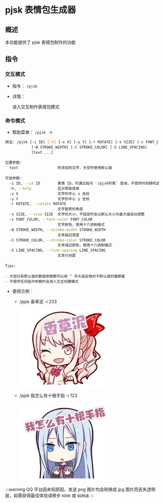 # pjsk 表情包生成器

## 概述

本功能提供了 pjsk 表情包制作的功能

## 指令

### 交互模式

- 指令： `/pjsk`

- 详情：

  进入交互制作表情包模式

### 命令模式

- 帮助菜单： `/pjsk -h`

```bash
用法: /pjsk [-i ID] [-h] [-x X] [-y Y] [-r ROTATE] [-s SIZE] [-c FONT_COLOR]
            [-W STROKE_WIDTH] [-C STROKE_COLOR] [-S LINE_SPACING]
            [text ...]

位置参数:
  text                  所添加的文字，为空时使用默认值

可选参数:
  -i ID, --id ID        表情 ID，可通过指令 `/pjsk列表` 查询，不提供时则随机选择
  -h, --help            显示帮助菜单
  -x X                  文字的中心 x 坐标
  -y Y                  文字的中心 y 坐标
  -r ROTATE, --rotate ROTATE
                        文字旋转的角度
  -s SIZE, --size SIZE  文字的大小，不指定时会以默认大小为最大值自动调整
  -c FONT_COLOR, --font-color FONT_COLOR
                        文字颜色，使用十六进制格式
  -W STROKE_WIDTH, --stroke-width STROKE_WIDTH
                        文本描边宽度
  -C STROKE_COLOR, --stroke-color STROKE_COLOR
                        文本描边颜色，使用十六进制格式
  -S LINE_SPACING, --line-spacing LINE_SPACING
                        文本行间距

Tips:

- 大部分有默认值的数值参数都可以用 ^ 开头指定相对于默认值的偏移量
- 不提供任何指令参数时会进入交互创建模式
```

- 使用示例：
  - /pjsk 香草泥 -i 233

    ![233](/images/pjsk/pjsk233.webp)
  - /pjsk 我怎么有十根手指 -i 123

    ![123](/images/pjsk/pjsk123.webp)

:::warning
QQ 平台因未知原因，发送 png 图片均会转换成 jpg 图片而丢失透明层，如需获得最佳体验请移步 `KOOK` 或 `QQ频道`
:::
